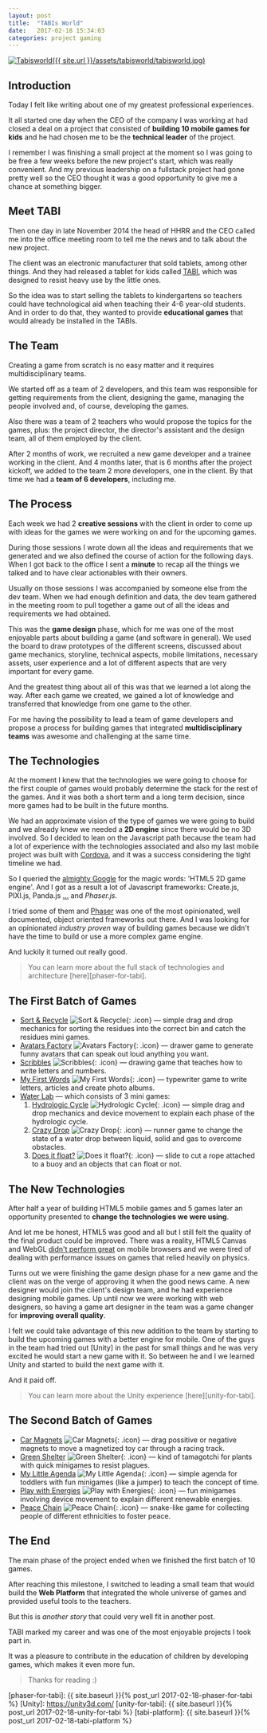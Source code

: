 ```yaml
---
layout: post
title:  "TABIs World"
date:   2017-02-18 15:34:03
categories: project gaming
---
```


[![Tabisworld]({{ site.url }}/assets/tabisworld/tabisworld.jpg)][tabisworld]

## Introduction

Today I felt like writing about one of my greatest professional experiences.

It all started one day when the CEO of the company I was working at had closed a deal on a project that consisted of **building 10 mobile games for kids** and he had chosen me to be the **technical leader** of the project.

I remember I was finishing a small project at the moment so I was going to be free a few weeks before the new project's start, which was really convenient. And my previous leadership on a fullstack project had gone pretty well so the CEO thought it was a good opportunity to give me a chance at something bigger.

## Meet TABI

Then one day in late November 2014 the head of HHRR and the CEO called me into the office meeting room to tell me the news and to talk about the new project.

The client was an electronic manufacturer that sold tablets, among other things. And they had released a tablet for kids called [TABI][tabisworld], which was designed to resist heavy use by the little ones.

So the idea was to start selling the tablets to kindergartens so teachers could have technological aid when teaching their 4-6 year-old students. And in order to do that, they wanted to provide **educational games** that would already be installed in the TABIs.

## The Team

Creating a game from scratch is no easy matter and it requires multidisciplinary teams.

We started off as a team of 2 developers, and this team was responsible for getting requirements from the client, designing the game, managing the people involved and, of course, developing the games.

Also there was a team of 2 teachers who would propose the topics for the games, plus: the project director, the director's assistant and the design team, all of them employed by the client.

After 2 months of work, we recruited a new game developer and a trainee working in the client. And 4 months later, that is 6 months after the project kickoff, we added to the team 2 more developers, one in the client. By that time we had a **team of 6 developers**, including me.

## The Process

Each week we had 2 **creative sessions** with the client in order to come up with ideas for the games we were working on and for the upcoming games.

During those sessions I wrote down all the ideas and requirements that we generated and we also defined the course of action for the following days. When I got back to the office I sent a **minute** to recap all the things we talked and to have clear actionables with their owners.

Usually on those sessions I was accompanied by someone else from the dev team. When we had enough definition and data, the dev team gathered in the meeting room to pull together a game out of all the ideas and requirements we had obtained.

This was the **game design** phase, which for me was one of the most enjoyable parts about building a game (and software in general). We used the board to draw prototypes of the different screens, discussed about game mechanics, storyline, technical aspects, mobile limitations, necessary assets, user experience and a lot of different aspects that are very important for every game.

And the greatest thing about all of this was that we learned a lot along the way. After each game we created, we gained a lot of knowledge and transferred that knowledge from one game to the other.

For me having the possibility to lead a team of game developers and propose a process for building games that integrated **multidisciplinary teams** was awesome and challenging at the same time.

## The Technologies

At the moment I knew that the technologies we were going to choose for the first couple of games would probably determine the stack for the rest of the games. And it was both a short term and a long term decision, since more games had to be built in the future months.

We had an approximate vision of the type of games we were going to build and we already knew we needed a **2D engine** since there would be no 3D involved. So I decided to lean on the Javascript path because the team had a lot of experience with the technologies associated and also my last mobile project was built with [Cordova], and it was a success considering the tight timeline we had.

So I queried the [almighty Google](http://bfy.tw/AiPi) for the magic words: 'HTML5 2D game engine'. And I got as a result a lot of Javascript frameworks: Create.js, PIXI.js, Panda.js [...][html5-engines] and _Phaser.js_.

I tried some of them and [Phaser] was one of the most opinionated, well documented, object oriented frameworks out there. And I was looking for an opinionated _industry proven_ way of building games because we didn't have the time to build or use a more complex game engine.

And luckily it turned out really good.

> You can learn more about the full stack of technologies and architecture [here][phaser-for-tabi].

## The First Batch of Games

* [Sort & Recycle] ![Sort & Recycle](/assets/tabisworld/game-icons/sort-and-recycle.png){: .icon} — simple drag and drop mechanics for sorting the residues into the correct bin and catch the residues mini games.
* [Avatars Factory] ![Avatars Factory](/assets/tabisworld/game-icons/avatars-factory.png){: .icon} — drawer game to generate funny avatars that can speak out loud anything you want.
* [Scribbles] ![Scribbles](/assets/tabisworld/game-icons/scribbles.png){: .icon} — drawing game that teaches how to write letters and numbers.
* [My First Words] ![My First Words](/assets/tabisworld/game-icons/my-first-words.png){: .icon} — typewriter game to write letters, articles and create photo albums.
* [Water Lab] — which consists of 3 mini games:
  1. [Hydrologic Cycle] ![Hydrologic Cycle](/assets/tabisworld/game-icons/the-water-cycle.png){: .icon} — simple drag and drop mechanics and device movement to explain each phase of the hydrologic cycle.
  2. [Crazy Drop] ![Crazy Drop](/assets/tabisworld/game-icons/crazy-drop.png){: .icon} — runner game to change the state of a water drop between liquid, solid and gas to overcome obstacles.
  3. [Does it float?] ![Does it float?](/assets/tabisworld/game-icons/does-it-float.png){: .icon} — slide to cut a rope attached to a buoy and an objects that can float or not.

## The New Technologies

After half a year of building HTML5 mobile games and 5 games later an opportunity presented to **change the technologies we were using**.

And let me be honest, HTML5 was good and all but I still felt the quality of the final product could be improved. There was a reality, HTML5 Canvas and WebGL [didn't perform great][mobile-performance] on mobile browsers and we were tired of dealing with performance issues on games that relied heavily on physics.

Turns out we were finishing the game design phase for a new game and the client was on the verge of approving it when the good news came. A new designer would join the client's design team, and he had experience designing mobile games. Up until now we were working with web designers, so having a game art designer in the team was a game changer for **improving overall quality**.

I felt we could take advantage of this new addition to the team by starting to build the upcoming games with a better engine for mobile. One of the guys in the team had tried out [Unity] in the past for small things and he was very excited he would start a new game with it. So between he and I we learned Unity and started to build the next game with it.

And it paid off.

> You can learn more about the Unity experience [here][unity-for-tabi].

## The Second Batch of Games

* [Car Magnets] ![Car Magnets](/assets/tabisworld/game-icons/car-magnets.png){: .icon} — drag possitive or negative magnets to move a magnetized toy car through a racing track.
* [Green Shelter] ![Green Shelter](/assets/tabisworld/game-icons/green-shelter.png){: .icon} — kind of tamagotchi for plants with quick minigames to resist plagues.
* [My Little Agenda] ![My Little Agenda](/assets/tabisworld/game-icons/my-first-calendar.png){: .icon} — simple agenda for toddlers with fun minigames (like a jumper) to teach the concept of time.
* [Play with Energies] ![Play with Energies](/assets/tabisworld/game-icons/playing-with-energies.png){: .icon} — fun minigames involving device movement to explain different renewable energies.
* [Peace Chain] ![Peace Chain](/assets/tabisworld/game-icons/peace-chain.png){: .icon} — snake-like game for collecting people of different ethnicities to foster peace.

## The End

The main phase of the project ended when we finished the first batch of 10 games.

After reaching this milestone, I switched to leading a small team that would build the **Web Platform** that integrated the whole universe of games and provided useful tools to the teachers.

But this is _another story_ that could very well fit in another post.

TABI marked my career and was one of the most enjoyable projects I took part in.

It was a pleasure to contribute in the education of children by developing games, which makes it even more fun.

> Thanks for reading :)

[tabisworld]: http://www.tabisworld.com/
[html5-engines]: https://html5gameengine.com/tag/2d
[Cordova]: https://cordova.apache.org/
[Phaser]: http://phaser.io/
[mobile-performance]: http://www.html5gamedevs.com/topic/14036-how-to-improve-performance-on-mobile/
[phaser-for-tabi]: {{ site.baseurl }}{% post_url 2017-02-18-phaser-for-tabi %}
[Unity]: https://unity3d.com/
[unity-for-tabi]: {{ site.baseurl }}{% post_url 2017-02-18-unity-for-tabi %}
[tabi-platform]: {{ site.baseurl }}{% post_url 2017-02-18-tabi-platform %}

[Sort & Recycle post]: http://eurocase.com/clasifica-y-recicla-app-educativa-tabi
[Sort & Recycle]: https://play.google.com/store/apps/details?id=com.eurocase.reciclaje01
[Avatars Factory post]: http://eurocase.com/nueva-app-Tabi-fabrica-de-avatares
[Avatars Factory]: https://play.google.com/store/apps/details?id=com.eurocase.avatares01
[Scribbles post]: http://eurocase.com/nueva-app-Tabi-grafismos-con-boni
[Scribbles]: https://play.google.com/store/apps/details?id=com.eurocase.grafismos01
[My First Words post]: http://eurocase.com/press/detail/83
[My First Words]: https://play.google.com/store/apps/details?id=com.eurocase.textos01
[Water Lab]: http://eurocase.com/tabi-apps-para-pequenios-cientificos
[Hydrologic Cycle]: https://play.google.com/store/apps/details?id=com.eurocase.hydrologic_cycle
[Crazy Drop]: https://play.google.com/store/apps/details?id=com.eurocase.states_change
[Does it float?]: https://play.google.com/store/apps/details?id=com.eurocase.buoyancy
[Car Magnets post]: http://eurocase.com/press/detail/80
[Car Magnets]: https://play.google.com/store/apps/details?id=com.eurocase.Laboratorio02
[Green Shelter post]: http://eurocase.com/press/detail/86
[Green Shelter]: https://play.google.com/store/apps/details?id=com.eurocase.greenshelter
[My Little Agenda]: https://play.google.com/store/apps/details?id=com.eurocase.tabimylittleagenda
[Play With Energies]: https://play.google.com/store/apps/details?id=com.eurocase.playwithenergies
[Peace Chain]: https://play.google.com/store/apps/details?id=com.eurocase.peacechain
